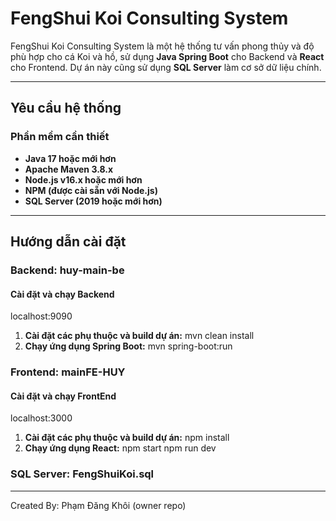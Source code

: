 # FengShui Koi Consulting System

FengShui Koi Consulting System là một hệ thống tư vấn phong thủy và độ phù hợp cho cá Koi và hồ, sử dụng **Java Spring Boot** cho Backend và **React** cho Frontend. Dự án này cũng sử dụng **SQL Server** làm cơ sở dữ liệu chính.

---

## **Yêu cầu hệ thống**

### **Phần mềm cần thiết**
- **Java 17 hoặc mới hơn**
- **Apache Maven 3.8.x**
- **Node.js v16.x hoặc mới hơn**
- **NPM (được cài sẵn với Node.js)**
- **SQL Server (2019 hoặc mới hơn)**

---

## **Hướng dẫn cài đặt**

### **Backend: huy-main-be**

#### **Cài đặt và chạy Backend**
localhost:9090
1. **Cài đặt các phụ thuộc và build dự án:**
mvn clean install
2. **Chạy ứng dụng Spring Boot:**
mvn spring-boot:run

### **Frontend: mainFE-HUY**

#### **Cài đặt và chạy FrontEnd**
localhost:3000
1. **Cài đặt các phụ thuộc và build dự án:**
npm install
2. **Chạy ứng dụng React:**
npm start
npm run dev

### **SQL Server: FengShuiKoi.sql**


---
Created By: Phạm Đăng Khôi (owner repo)
